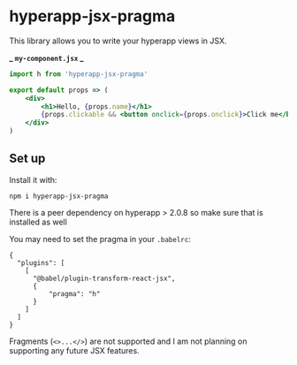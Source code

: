 # hyperapp-jsx-pragma

This library allows you to write your hyperapp views in JSX.

**_ `my-component.jsx` _**

```jsx
import h from 'hyperapp-jsx-pragma'

export default props => (
    <div>
        <h1>Hello, {props.name}</h1>
        {props.clickable && <button onclick={props.onclick}>Click me</button>}
    </div>
)
```

## Set up

Install it with:

```
npm i hyperapp-jsx-pragma
```

There is a peer dependency on hyperapp > 2.0.8 so make sure that is installed as well

You may need to set the pragma in your `.babelrc`:

```
{
  "plugins": [
    [
      "@babel/plugin-transform-react-jsx",
      {
          "pragma": "h"
      }
    ]
  ]
}
```


Fragments (`<>...</>`) are not supported and I am not planning on supporting any future JSX features.
